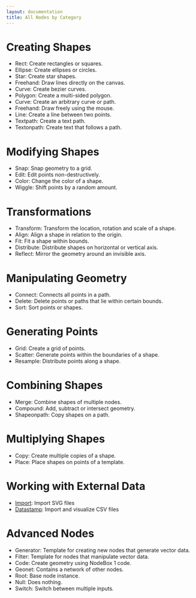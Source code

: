 ```yaml
---
layout: documentation
title: All Nodes by Category
---
```

Creating Shapes
===============
* Rect: Create rectangles or squares.
* Ellipse: Create ellipses or circles.
* Star: Create star shapes.
* Freehand: Draw lines directly on the canvas.
* Curve: Create bezier curves.
* Polygon: Create a multi-sided polygon.
* Curve: Create an arbitrary curve or path.
* Freehand: Draw freely using the mouse.
* Line: Create a line between two points.
* Textpath: Create a text path.
* Textonpath: Create text that follows a path.

Modifying Shapes
================
* Snap: Snap geometry to a grid.
* Edit: Edit points non-destructively.
* Color: Change the color of a shape.
* Wiggle: Shift points by a random amount.

Transformations
===============
* Transform: Transform the location, rotation and scale of a shape.
* Align: Align a shape in relation to the origin.
* Fit: Fit a shape within bounds.
* Distribute: Distribute shapes on horizontal or vertical axis.
* Reflect: Mirror the geometry around an invisible axis.

Manipulating Geometry
=====================
* Connect: Connects all points in a path.
* Delete: Delete points or paths that lie within certain bounds.
* Sort: Sort points or shapes.

Generating Points
=================
* Grid: Create a grid of points.
* Scatter: Generate points within the boundaries of a shape.
* Resample: Distribute points along a shape.

Combining Shapes
================
* Merge: Combine shapes of multiple nodes.
* Compound: Add, subtract or intersect geometry.
* Shapeonpath: Copy shapes on a path.

Multiplying Shapes
==================
* Copy: Create multiple copies of a shape.
* Place: Place shapes on points of a template.

Working with External Data
==========================
* [Import](import.html): Import SVG files
* [Datastamp](datastamp.html): Import and visualize CSV files

Advanced Nodes
==============
* Generator: Template for creating new nodes that generate vector data.
* Filter: Template for nodes that manipulate vector data.
* Code: Create geometry using NodeBox 1 code.
* Geonet: Contains a network of other nodes.
* Root: Base node instance.
* Null: Does nothing.
* Switch: Switch between multiple inputs.
